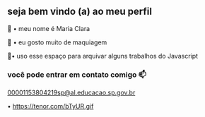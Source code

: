 ## seja bem vindo (a) ao meu perfil 

👋 • meu nome é Maria Clara 

💄 • eu gosto muito de maquiagem 

📂• uso esse espaço para arquivar alguns trabalhos 
 do Javascript 

 ### você pode entrar em contato comigo 📫

00001153804219sp@al.educacao.sp.gov.br

• https://tenor.com/bTyUR.gif



